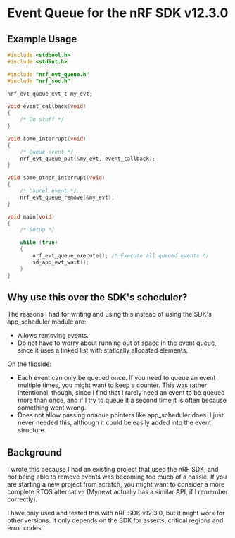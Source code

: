 # Event Queue for the nRF SDK v12.3.0

## Example Usage

```c
#include <stdbool.h>
#include <stdint.h>

#include "nrf_evt_queue.h"
#include "nrf_soc.h"

nrf_evt_queue_evt_t my_evt;

void event_callback(void)
{
    /* Do stuff */
}

void some_interrupt(void)
{
    /* Queue event */
    nrf_evt_queue_put(&my_evt, event_callback);
}

void some_other_interrupt(void)
{
    /* Cancel event */
    nrf_evt_queue_remove(&my_evt);
}

void main(void)
{
    /* Setup */

    while (true)
    {
        nrf_evt_queue_execute(); /* Execute all queued events */
        sd_app_evt_wait();
    }
}

```

## Why use this over the SDK's scheduler?

The reasons I had for writing and using this instead of using the SDK's app_scheduler module are:

- Allows removing events.
- Do not have to worry about running out of space in the event queue, since it uses a linked list with statically allocated elements.

On the flipside:

- Each event can only be queued once. If you need to queue an event multiple times, you might want to keep a counter.
  This was rather intentional, though, since I find that I rarely need an event to be queued more than once, and if I try to queue it a second time it is often because something went wrong.
- Does not allow passing opaque pointers like app_scheduler does. I just never needed this, although it could be easily added into the event structure.

## Background

I wrote this because I had an existing project that used the nRF SDK, and not being able to remove events was becoming too much of a hassle. If you are starting a new project from scratch, you might want to consider a more complete RTOS alternative (Mynewt actually has a similar API, if I remember correctly).

I have only used and tested this with nRF SDK v12.3.0, but it might work for other versions. It only depends on the SDK for asserts, critical regions and error codes.